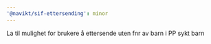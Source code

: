 ```yaml
---
'@navikt/sif-ettersending': minor
---
```


La til mulighet for brukere å ettersende uten fnr av barn i PP sykt barn
